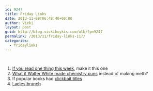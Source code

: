 ```yaml
---
id: 9247
title: Friday Links
date: 2013-11-08T06:48:40+00:00
author: Vicki
layout: post
guid: http://blog.vickiboykis.com/wlb/?p=9247
permalink: /2013/11/friday-links-117/
categories:
  - fridaylinks
---
```

&nbsp;

  1. <a href="http://www.gq.com/news-politics/big-issues/201311/drone-uav-pilot-assassination?printable=true" target="_blank">If you read one thing this week</a>, make it this one
  2. <a href="http://imgur.com/gallery/3Fwk9" target="_blank">What if Walter White made chemistry puns</a> instead of making meth?
  3. If popular books had <a href="http://www.collegehumor.com/article/6923989/if-popular-books-had-clickbait-titles" target="_blank">clickbait titles</a>
  4. <a href="http://the-toast.net/2013/09/03/ladies-brunch/" target="_blank">Ladies brunch</a>